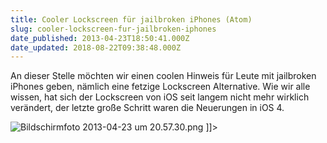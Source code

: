 ```yaml
---
title: Cooler Lockscreen für jailbroken iPhones (Atom)
slug: cooler-lockscreen-fur-jailbroken-iphones
date_published: 2013-04-23T18:50:41.000Z
date_updated: 2018-08-22T09:38:48.000Z
---
```


An dieser Stelle möchten wir einen coolen Hinweis für Leute mit jailbroken iPhones geben, nämlich eine fetzige Lockscreen Alternative. Wie wir alle wissen, hat sich der Lockscreen von iOS seit langem nicht mehr wirklich verändert, der letzte große Schritt waren die Neuerungen in iOS 4. 

![Bildschirmfoto 2013-04-23 um 20.57.30.png](//thafaker.de/assets_c/2013/04/Bildschirmfoto%202013-04-23%20um%2020.57.30-thumb-580x329-209.png)
]]>

